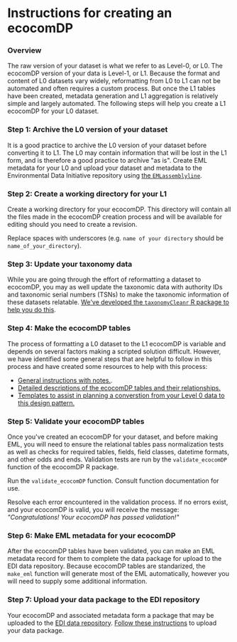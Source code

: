 # Instructions for creating an ecocomDP

### Overview

The raw version of your dataset is what we refer to as Level-0, or L0. The ecocomDP version of your data is Level-1, or L1. Because the format and content of L0 datasets vary widely, reformatting from L0 to L1 can not be automated and often requires a custom process. But once the L1 tables have been created, metadata generation and L1 aggregation is relatively simple and largely automated. The following steps will help you create a L1 ecocomDP for your L0 dataset.

### Step 1: Archive the L0 version of your dataset

It is a good practice to archive the L0 version of your dataset before converting it to L1. The L0 may contain information that will be lost in the L1 form, and is therefore a good practice to archive "as is". Create EML metadata for your L0 and upload your dataset and metadata to the Environmental Data Initiative repository using [the `EMLassemblyline`](https://github.com/EDIorg/EMLassemblyline).

### Step 2: Create a working directory for your L1

Create a working directory for your ecocomDP. This directory will contain all the files made in the ecocomDP creation process and will be available for editing should you need to create a revision.

Replace spaces with underscores (e.g. `name of your directory` should be `name_of_your_directory`).

### Step 3: Update your taxonomy data

While you are going through the effort of reformatting a dataset to ecocomDP, you may as well update the taxonomic data with authority IDs and taxonomic serial numbers (TSNs) to make the taxonomic information of these datasets relatable. [We've developed the `taxonomyCleanr` R package to help you do this](https://github.com/EDIorg/taxonomyCleanr).

### Step 4: Make the ecocomDP tables

The process of formatting a L0 dataset to the L1 ecocomDP is variable and depends on several factors making a scripted solution difficult. However, we have identified some general steps that are helpful to follow in this process and have created some resources to help with this process:
* [General instructions with notes.](https://github.com/EDIorg/ecocomDP/blob/master/documentation/instructions/table-creation.md).
* [Detailed descriptions of the ecocomDP tables and their relationships.](https://github.com/EDIorg/ecocomDP/tree/master/documentation/model)
* [Templates to assist in planning a converstion from your Level 0 data to this design pattern.](https://github.com/EDIorg/ecocomDP/blob/master/documentation/instructions/template-mapping.md)

### Step 5: Validate your ecocomDP tables

Once you've created an ecocomDP for your dataset, and before making EML, you will need to ensure the relational tables pass normalization tests as well as checks for required tables, fields, field classes, datetime formats, and other odds and ends. Validation tests are run by the `validate_ecocomDP` function of the ecocomDP R package.

Run the `validate_ecocomDP` function. Consult function documentation for use.

Resolve each error encountered in the validation process. If no errors exist, and your ecocomDP is valid, you will receive the message: *"Congratulations! Your ecocomDP has passed validation!"*

### Step 6: Make EML metadata for your ecocomDP

After the ecocomDP tables have been validated, you can make an EML metadata record for them to complete the data package for upload to the EDI data repository. Because ecocomDP tables are standarized, the `make_eml` function will generate most of the EML automatically, however you will need to supply some additional information.

### Step 7: Upload your data package to the EDI repository

Your ecocomDP and associated metadata form a package that may be uploaded to the [EDI data repository](https://portal.edirepository.org/nis/home.jsp). [Follow these instructions](https://environmentaldatainitiative.org/resources/assemble-data-and-metadata/step-4-submit-your-data-package/) to upload your data package.
